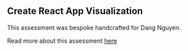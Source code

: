 ## Create React App Visualization

This assessment was bespoke handcrafted for Dang Nguyen.

Read more about this assessment [here](https://react.eogresources.com)
